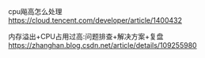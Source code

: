 cpu飚高怎么处理  
https://cloud.tencent.com/developer/article/1400432
  
内存溢出+CPU占用过高:问题排查+解决方案+复盘   
https://zhanghan.blog.csdn.net/article/details/109255980
  
